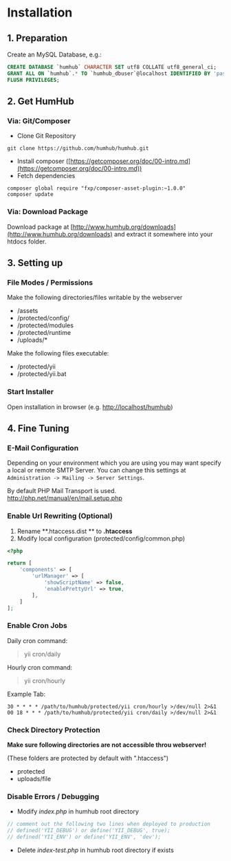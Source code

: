 Installation
============

## 1. Preparation

Create an MySQL Database, e.g.:

```sql
CREATE DATABASE `humhub` CHARACTER SET utf8 COLLATE utf8_general_ci;
GRANT ALL ON `humhub`.* TO `humhub_dbuser`@localhost IDENTIFIED BY 'password_changeme';
FLUSH PRIVILEGES;
```

## 2. Get HumHub

### Via: Git/Composer

- Clone Git Repository

```
git clone https://github.com/humhub/humhub.git
```

- Install composer ([https://getcomposer.org/doc/00-intro.md](https://getcomposer.org/doc/00-intro.md))
- Fetch dependencies

```
composer global require "fxp/composer-asset-plugin:~1.0.0"
composer update
```

### Via: Download Package

Download package at [http://www.humhub.org/downloads](http://www.humhub.org/downloads)  and extract it somewhere into your htdocs folder.

## 3. Setting up

### File Modes / Permissions

Make the following directories/files writable by the webserver
- /assets
- /protected/config/
- /protected/modules
- /protected/runtime
- /uploads/*

Make the following files executable:
 - /protected/yii
 - /protected/yii.bat

### Start Installer

Open installation in browser (e.g. [http://localhost/humhub](http://localhost/humhub))


## 4. Fine Tuning

### E-Mail Configuration

Depending on your environment which you are using you may want specify a local or remote SMTP Server.
You can change this settings at `Administration -> Mailing -> Server Settings`.

By default PHP Mail Transport is used. <http://php.net/manual/en/mail.setup.php>


### Enable Url Rewriting (Optional)

1. Rename **.htaccess.dist ** to **.htaccess**
2. Modify local configuration (protected/config/common.php)

```php
<?php

return [
    'components' => [
        'urlManager' => [
            'showScriptName' => false,
            'enablePrettyUrl' => true,
        ],
    ]
];

```  

### Enable Cron Jobs

Daily cron command: 
> yii cron/daily

Hourly cron command:
> yii cron/hourly

Example Tab:

```
30 * * * * /path/to/humhub/protected/yii cron/hourly >/dev/null 2>&1
00 18 * * * /path/to/humhub/protected/yii cron/daily >/dev/null 2>&1
```

### Check Directory Protection

**Make sure following directories are not accessible throu webserver!**

(These folders are protected by default with ".htaccess")

- protected
- uploads/file

### Disable Errors / Debugging

- Modify *index.php* in humhub root directory
     
```php
// comment out the following two lines when deployed to production
// defined('YII_DEBUG') or define('YII_DEBUG', true);
// defined('YII_ENV') or define('YII_ENV', 'dev');
```

- Delete *index-test.php* in humhub root directory if exists